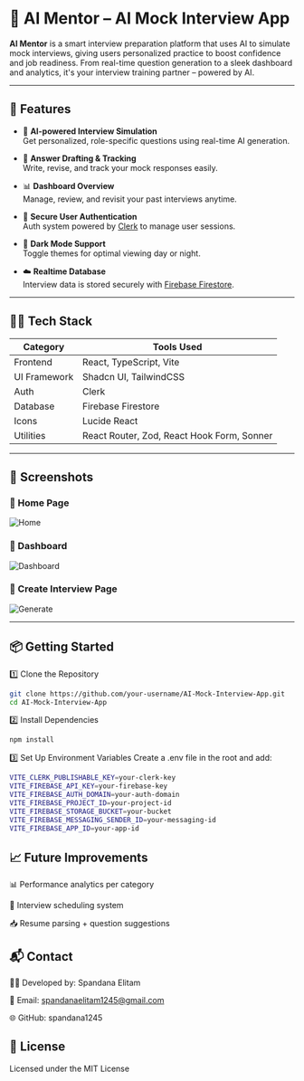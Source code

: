 # 🧠 AI Mentor – AI Mock Interview App

**AI Mentor** is a smart interview preparation platform that uses AI to simulate mock interviews, giving users personalized practice to boost confidence and job readiness. From real-time question generation to a sleek dashboard and analytics, it's your interview training partner – powered by AI.

---

## 🚀 Features

- 🎤 **AI-powered Interview Simulation**  
  Get personalized, role-specific questions using real-time AI generation.

- 📄 **Answer Drafting & Tracking**  
  Write, revise, and track your mock responses easily.

- 📊 **Dashboard Overview**  
  Manage, review, and revisit your past interviews anytime.

- 🔐 **Secure User Authentication**  
  Auth system powered by [Clerk](https://clerk.dev) to manage user sessions.

- 🌙 **Dark Mode Support**  
  Toggle themes for optimal viewing day or night.

- ☁️ **Realtime Database**  
  Interview data is stored securely with [Firebase Firestore](https://firebase.google.com/docs/firestore).

---

## 🧑‍💻 Tech Stack

| Category     | Tools Used                                   |
|--------------|----------------------------------------------|
| Frontend     | React, TypeScript, Vite                      |
| UI Framework | Shadcn UI, TailwindCSS                      |
| Auth         | Clerk                                        |
| Database     | Firebase Firestore                          |
| Icons        | Lucide React                                 |
| Utilities    | React Router, Zod, React Hook Form, Sonner   |

---

## 📸 Screenshots

### 🔷 Home Page
![Home](./assets/screenshots/homepage.png)

### 📁 Dashboard
![Dashboard](./assets/screenshots/dashboard.png)

### 🧪 Create Interview Page
![Generate](./assets/screenshots/generate.png)

---

## 📦 Getting Started

1️⃣ Clone the Repository

```bash
git clone https://github.com/your-username/AI-Mock-Interview-App.git
cd AI-Mock-Interview-App
```
2️⃣ Install Dependencies
```bash
npm install
```
3️⃣ Set Up Environment Variables
Create a .env file in the root and add:
```bash
VITE_CLERK_PUBLISHABLE_KEY=your-clerk-key
VITE_FIREBASE_API_KEY=your-firebase-key
VITE_FIREBASE_AUTH_DOMAIN=your-auth-domain
VITE_FIREBASE_PROJECT_ID=your-project-id
VITE_FIREBASE_STORAGE_BUCKET=your-bucket
VITE_FIREBASE_MESSAGING_SENDER_ID=your-messaging-id
VITE_FIREBASE_APP_ID=your-app-id
```

## 📈 Future Improvements

📊 Performance analytics per category

📅 Interview scheduling system

📥 Resume parsing + question suggestions

## 📬 Contact

👩‍💻 Developed by: Spandana Elitam

📧 Email: spandanaelitam1245@gmail.com

🌐 GitHub: spandana1245

## 📄 License
Licensed under the MIT License
